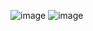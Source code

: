 ![image](https://github.com/AnaHintz/AppAbibas/assets/136381291/dc720df6-30b9-455e-8cfb-eb73113672e8)
![image](https://github.com/AnaHintz/AppAbibas/assets/136381291/6ad53b15-dfa7-4055-a57b-85e12b1e6e15)

